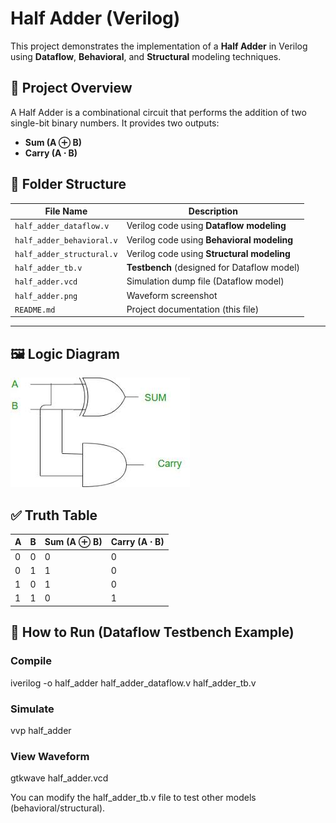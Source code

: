 # Half Adder (Verilog)

This project demonstrates the implementation of a **Half Adder** in Verilog using **Dataflow**, **Behavioral**, and **Structural** modeling techniques.

## 📝 Project Overview
A Half Adder is a combinational circuit that performs the addition of two single-bit binary numbers. It provides two outputs:
- **Sum (A ⊕ B)**
- **Carry (A ⋅ B)**

## 📁 Folder Structure

| File Name                    | Description |
|------------                  |-------------|
| `half_adder_dataflow.v`      | Verilog code using **Dataflow modeling** |
| `half_adder_behavioral.v`    | Verilog code using **Behavioral modeling** |
| `half_adder_structural.v`    | Verilog code using **Structural modeling** |
| `half_adder_tb.v`            | **Testbench** (designed for Dataflow model) |
| `half_adder.vcd`             | Simulation dump file (Dataflow model) |
| `half_adder.png`             | Waveform screenshot |
| `README.md`                  | Project documentation (this file) |

---

## 🖼️ Logic Diagram
![Half Adder Logic Diagram](Half_adder_logic_diagram.jpeg)
## ✅ Truth Table

| A | B | Sum (A ⊕ B) | Carry (A ⋅ B) |
|---|---|--------------|----------------|
| 0 | 0 |      0       |        0       |
| 0 | 1 |      1       |        0       |
| 1 | 0 |      1       |        0       |
| 1 | 1 |      0       |        1       |


## 🚀 How to Run (Dataflow Testbench Example)

### Compile
iverilog -o half_adder half_adder_dataflow.v half_adder_tb.v

### Simulate
vvp half_adder

### View Waveform
gtkwave half_adder.vcd


You can modify the half_adder_tb.v file to test other models (behavioral/structural).

